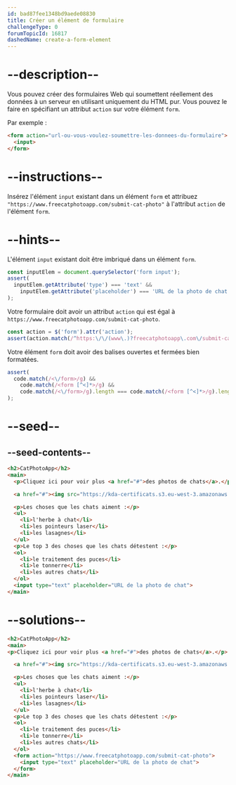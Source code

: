 ```yaml
---
id: bad87fee1348bd9aede08830
title: Créer un élément de formulaire
challengeType: 0
forumTopicId: 16817
dashedName: create-a-form-element
---
```


# --description--

Vous pouvez créer des formulaires Web qui soumettent réellement des données à un serveur en utilisant uniquement du HTML pur. Vous pouvez le faire en spécifiant un attribut `action` sur votre élément `form`.

Par exemple :

```html
<form action="url-ou-vous-voulez-soumettre-les-donnees-du-formulaire">
  <input>
</form>
```

# --instructions--

Insérez l'élément `input` existant dans un élément `form` et attribuez `"https://www.freecatphotoapp.com/submit-cat-photo"` à l'attribut `action` de l'élément `form`.

# --hints--

L'élément `input` existant doit être imbriqué dans un élément `form`.

```js
const inputElem = document.querySelector('form input');
assert(
  inputElem.getAttribute('type') === 'text' &&
    inputElem.getAttribute('placeholder') === 'URL de la photo de chat'
);
```

Votre formulaire doit avoir un attribut `action` qui est égal à `https://www.freecatphotoapp.com/submit-cat-photo`.

```js
const action = $('form').attr('action');
assert(action.match(/^https:\/\/(www\.)?freecatphotoapp\.com\/submit-cat-photo$/i))
```

Votre élément `form` doit avoir des balises ouvertes et fermées bien formatées.

```js
assert(
  code.match(/<\/form>/g) &&
    code.match(/<form [^<]*>/g) &&
    code.match(/<\/form>/g).length === code.match(/<form [^<]*>/g).length
);
```

# --seed--

## --seed-contents--

```html
<h2>CatPhotoApp</h2>
<main>
  <p>Cliquez ici pour voir plus <a href="#">des photos de chats</a>.</p>

  <a href="#"><img src="https://kda-certificats.s3.eu-west-3.amazonaws.com/relaxing_cat_4b5892f189.jpg?7969519" alt="Un joli chat orange couché sur le dos."></a>

  <p>Les choses que les chats aiment :</p>
  <ul>
    <li>l'herbe à chat</li>
    <li>les pointeurs laser</li>
    <li>les lasagnes</li>
  </ul>
  <p>Le top 3 des choses que les chats détestent :</p>
  <ol>
    <li>le traitement des puces</li>
    <li>le tonnerre</li>
    <li>les autres chats</li>
  </ol>
  <input type="text" placeholder="URL de la photo de chat">
</main>
```

# --solutions--

```html
<h2>CatPhotoApp</h2>
<main>
<p>Cliquez ici pour voir plus <a href="#">des photos de chats</a>.</p>

  <a href="#"><img src="https://kda-certificats.s3.eu-west-3.amazonaws.com/relaxing_cat_4b5892f189.jpg?7969519" alt="Un joli chat orange couché sur le dos."></a>

  <p>Les choses que les chats aiment :</p>
  <ul>
    <li>l'herbe à chat</li>
    <li>les pointeurs laser</li>
    <li>les lasagnes</li>
  </ul>
  <p>Le top 3 des choses que les chats détestent :</p>
  <ol>
    <li>le traitement des puces</li>
    <li>le tonnerre</li>
    <li>les autres chats</li>
  </ol>
  <form action="https://www.freecatphotoapp.com/submit-cat-photo">
    <input type="text" placeholder="URL de la photo de chat">
  </form>
</main>
```
